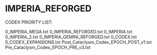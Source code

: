# IMPERIA_REFORGED

CODEX PRIORITY LIST:

0_IMPERIA_MEGA.txt
0_IMPERIA_REFORGED.txt
0_IMPERIA.txt
0_IMPERIA_2.txt
0_IMPERIA_GEMINI_REFORGED.txt
0_CODEX.txt
0_CODEX_EXPANSIONS.txt
Post_Cataclysm_Codex_EPOCH_POST_v1.txt
Pre_Cataclysm_Codex_EPOCH_PRE_v3.txt


